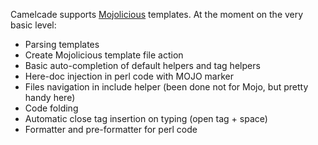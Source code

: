 Camelcade supports [Mojolicious](http://mojolicio.us/) templates. At the moment on the very basic level:

* Parsing templates
* Create Mojolicious template file action
* Basic auto-completion of default helpers and tag helpers
* Here-doc injection in perl code with MOJO marker
* Files navigation in include helper (been done not for Mojo, but pretty handy here)
* Code folding
* Automatic close tag insertion on typing (open tag + space)
* Formatter and pre-formatter for perl code
